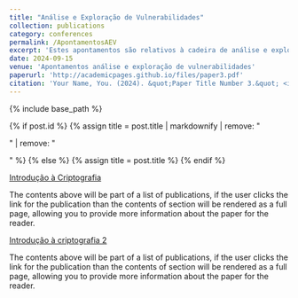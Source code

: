 ```yaml
---
title: "Análise e Exploração de Vulnerabilidades"
collection: publications
category: conferences
permalink: /ApontamentosAEV
excerpt: 'Estes apontamentos são relativos à cadeira de análise e exploração de vulnerabilidades.'
date: 2024-09-15
venue: 'Apontamentos análise e exploração de vulnerabilidades'
paperurl: 'http://academicpages.github.io/files/paper3.pdf'
citation: 'Your Name, You. (2024). &quot;Paper Title Number 3.&quot; <i>GitHub Journal of Bugs</i>. 1(3).'
---
```


{% include base_path %}

{% if post.id %}
  {% assign title = post.title | markdownify | remove: "<p>" | remove: "</p>" %}
{% else %}
  {% assign title = post.title %}
{% endif %}

<div class="{{ include.type | default: "list" }}__item">
    <div>
        <p>
            <a href=" https://v1dal9.github.io/mcs_github.io/files/paper1.pdf ">Introdução à Criptografia</a>
        </p>
        <p>
            The contents above will be part of a list of publications, if the user clicks the link for the publication than the contents of section will be rendered as a full page, allowing you to provide more information about the paper for the reader. 
        </p>
    </div>
    <div>
        <p>
            <a href=" https://v1dal9.github.io/mcs_github.io/files/paper1.pdf ">Introdução à criptografia 2</a>
        </p>
        <p>
            The contents above will be part of a list of publications, if the user clicks the link for the publication than the contents of section will be rendered as a full page, allowing you to provide more information about the paper for the reader.
        </p>
    </div>
</div>
